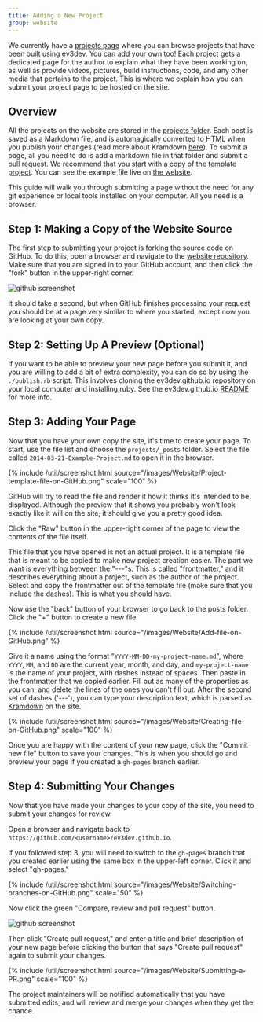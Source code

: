 ```yaml
---
title: Adding a New Project
group: website
---
```


We currently have a [projects page] where you can browse projects that have
been built using ev3dev. You can add your own too!  Each project gets a
dedicated page for the author to explain what they have been working on, as
well as provide videos, pictures, build instructions, code, and any other media
that pertains to the project. This is where we explain how you can submit your
project page to be hosted on the site.

## Overview

All the projects on the website are stored in the [projects folder].
Each post is saved as a Markdown file, and is automagically converted to HTML
when you publish your changes (read more about Kramdown
[here][kramdown basics]). To submit a page,
all you need to do is add a markdown file in that folder and submit a pull
request. We recommend that you start with a copy of the [template project].
You can see the example file live on [the website][template page].

This guide will walk you through submitting a page without the need for any git
experience or local tools installed on your computer. All you need is a
browser.

## Step 1: Making a Copy of the Website Source

The first step to submitting your project is forking the source code on GitHub.
To do this, open a browser and navigate to the [website repository]. Make
sure that you are signed in to your GitHub account, and then click the "fork"
button in the upper-right corner.

<img src="https://github-images.s3.amazonaws.com/help/repository/fork_button.jpg" style="max-width: 300px;" alt="github screenshot" />

It should take a second, but when GitHub finishes processing your request you
should be at a page very similar to where you started, except now you are
looking at your own copy.

## Step 2: Setting Up A Preview (Optional)

If you want to be able to preview your new page before you submit it, and you are
willing to add a bit of extra complexity, you can do so by using the `./publish.rb`
script. This involves cloning the ev3dev.github.io repository on your local
computer and installing ruby. See the ev3dev.github.io [README] for more info.

[README]: https://github.com/ev3dev/ev3dev.github.io#readme

## Step 3: Adding Your Page

Now that you have your own copy the site, it's time to create your page. To
start, use the file list and choose the `projects/_posts` folder. Select the
file called `2014-03-21-Example-Project.md` to open it in the browser.

{% include /util/screenshot.html source="/images/Website/Project-template-file-on-GitHub.png" scale="100" %}

GitHub will try to read the file and render it how it thinks it's intended to
be displayed. Although the preview that it shows you probably won't look
exactly like it will on the site, it should give you a pretty good idea.

Click the "Raw" button in the upper-right corner of the page to view the
contents of the file itself.

This file that you have opened is not an actual project. It is a template file
that is meant to be copied to make new project creation easier. The part we
want is everything between the "---"s. This is called "frontmatter," and it
describes everything about a project, such as the author of the project. Select
and copy the frontmatter out of the template file (make sure that you include
the dashes). [This][raw template] is what you should have.

Now use the "back" button of your browser to go back to the posts folder. Click
the "+" button to create a new file.

{% include /util/screenshot.html source="/images/Website/Add-file-on-GitHub.png" %}

Give it a name using the format "`YYYY-MM-DD-my-project-name.md`", where
`YYYY`, `MM`, and `DD` are the current year, month, and day, and
`my-project-name` is the name of your project, with dashes instead of spaces.
Then paste in the frontmatter that we copied earlier. Fill out as many of the
properties as you can, and delete the lines of the ones you can't fill out.
After the second set of dashes ('---'), you can type your description text,
which is parsed as [Kramdown][kramdown basics] on the site.

{% include /util/screenshot.html source="/images/Website/Creating-file-on-GitHub.png" scale="100" %}

Once you are happy with the content of your new page, click the "Commit new
file" button to save your changes. This is when you should go and preview your
page if you created a `gh-pages` branch earlier.


## Step 4: Submitting Your Changes

Now that you have made your changes to your copy of the site, you need to
submit your changes for review.

Open a browser and navigate back to
`https://github.com/<username>/ev3dev.github.io`.

If you followed step 3, you will need to switch to the `gh-pages` branch that
you created earlier using the same box in the upper-left corner. Click it and
select "gh-pages."

{% include /util/screenshot.html source="/images/Website/Switching-branches-on-GitHub.png" scale="50" %}

Now click the green "Compare, review and pull request" button.

<img src="https://github-images.s3.amazonaws.com/help/pull_requests/pull-request-start-review-button.png" style="max-width: 300px;" alt="github screenshot" />

Then click "Create pull request," and enter a title and brief description of
your new page before clicking the button that says "Create pull request" again
to submit your changes.

{% include /util/screenshot.html source="/images/Website/Submitting-a-PR.png" scale="100" %}

The project maintainers will be notified automatically that you have submitted
edits, and will review and merge your changes when they get the chance.

[projects page]: /projects
[mindsensor.com]: http://mindsensors.com/
[projects folder]: https://github.com/ev3dev/ev3dev.github.io/tree/master/projects/_posts
[kramdown basics]: https://kramdown.gettalong.org/quickref.html
[template project]: https://github.com/ev3dev/ev3dev.github.io/blob/master/projects/_posts/2014-03-21-Example-Project.md
[template page]: /projects/2014/03/21/Example-Project/
[raw template]: https://raw.githubusercontent.com/ev3dev/ev3dev.github.io/master/projects/_posts/2014-03-21-Example-Project.md
[website repository]: https://github.com/ev3dev/ev3dev.github.io
[the readme]: https://github.com/ev3dev/ev3dev.github.io
